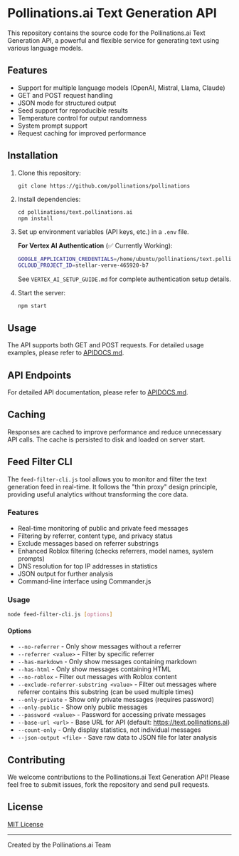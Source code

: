 # Pollinations.ai Text Generation API

This repository contains the source code for the Pollinations.ai Text Generation API, a powerful and flexible service for generating text using various language models.

## Features

- Support for multiple language models (OpenAI, Mistral, Llama, Claude)
- GET and POST request handling
- JSON mode for structured output
- Seed support for reproducible results
- Temperature control for output randomness
- System prompt support
- Request caching for improved performance

## Installation

1. Clone this repository:
   ```
   git clone https://github.com/pollinations/pollinations
   ```

2. Install dependencies:
   ```
   cd pollinations/text.pollinations.ai
   npm install
   ```

3. Set up environment variables (API keys, etc.) in a `.env` file.

   **For Vertex AI Authentication** (✅ Currently Working):
   ```bash
   GOOGLE_APPLICATION_CREDENTIALS=/home/ubuntu/pollinations/text.pollinations.ai/credentials/google_vertex_key.json
   GCLOUD_PROJECT_ID=stellar-verve-465920-b7
   ```
   
   See `VERTEX_AI_SETUP_GUIDE.md` for complete authentication setup details.

4. Start the server:
   ```
   npm start
   ```

## Usage

The API supports both GET and POST requests. For detailed usage examples, please refer to [APIDOCS.md](../APIDOCS.md).

## API Endpoints

For detailed API documentation, please refer to [APIDOCS.md](../APIDOCS.md).

## Caching

Responses are cached to improve performance and reduce unnecessary API calls. The cache is persisted to disk and loaded on server start.

## Feed Filter CLI

The `feed-filter-cli.js` tool allows you to monitor and filter the text generation feed in real-time. It follows the "thin proxy" design principle, providing useful analytics without transforming the core data.

### Features

- Real-time monitoring of public and private feed messages
- Filtering by referrer, content type, and privacy status
- Exclude messages based on referrer substrings
- Enhanced Roblox filtering (checks referrers, model names, system prompts)
- DNS resolution for top IP addresses in statistics
- JSON output for further analysis
- Command-line interface using Commander.js

### Usage

```bash
node feed-filter-cli.js [options]
```

#### Options

- `--no-referrer` - Only show messages without a referrer
- `--referrer <value>` - Filter by specific referrer
- `--has-markdown` - Only show messages containing markdown
- `--has-html` - Only show messages containing HTML
- `--no-roblox` - Filter out messages with Roblox content
- `--exclude-referrer-substring <value>` - Filter out messages where referrer contains this substring (can be used multiple times)
- `--only-private` - Show only private messages (requires password)
- `--only-public` - Show only public messages
- `--password <value>` - Password for accessing private messages
- `--base-url <url>` - Base URL for API (default: https://text.pollinations.ai)
- `--count-only` - Only display statistics, not individual messages
- `--json-output <file>` - Save raw data to JSON file for later analysis

## Contributing

We welcome contributions to the Pollinations.ai Text Generation API! Please feel free to submit issues, fork the repository and send pull requests.

## License

[MIT License](LICENSE)

---

Created by the Pollinations.ai Team

